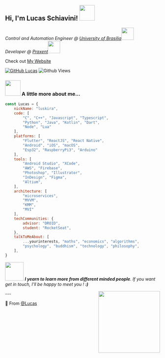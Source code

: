 <h2> Hi, I'm Lucas Schiavini! <img src="https://media.giphy.com/media/Yl5VGKskuiKrv6R2pN/giphy.gif" width="50"></h2>
<!-- <img align='left' src="https://media.giphy.com/media/Yl5VGKskuiKrv6R2pN/giphy.gif" width="230" height="230"> -->
<p><em>Control and Automation Engineer @ <a href="http://www.unb.br">University of Brasilia</a><img src="https://media.giphy.com/media/LpiVeIRgrqVsZJpM5H/giphy.gif" width="40"></br>
Developer @ <a href="https://praxent.com/">Praxent</a><img src="https://media.giphy.com/media/8zldD29JNeLRK/giphy.gif" width="40"> 
</em></p>

Check out [My Website](https://lucas-schiavini.com)

[![GitHub Lucas](https://img.shields.io/github/followers/lucas?label=follow&style=social)](https://github.com/lschiavini)
![Github Views](https://komarev.com/ghpvc/?username=lschiavini&color=red)


### <img src="https://media.giphy.com/media/MFmYx2jAo1JfB6PTlp/giphy.gif" width="50"> A little more about me...  

```javascript
const Lucas = {
    nickName: "luskira",
    code: [
        "C", "C++", "Javascript", "Typescript", 
        "Python", "Java", "Kotlin", "Dart", 
        "Node", "Lua"
    ],
    platforms: [
        "Flutter", "ReactJS", "React Native",
        "Android", "iOS", "macOS",
        "Esp32", "RaspberryPi3", "Arduino"
    ],
    tools: [
        "Android Studio", "XCode",
        "AWS", "Firebase",
        "Photoshop", "Illustrator", 
        "InDesign", "Figma",
        "Altium", 
    ],
    architecture: [
        "microservices", 
        "MVVM", 
        "KMM", 
        "MVI"
    ],
    techCommunities: {
        advisor: "DROID",
        student: "RocketSeat",
    },
    talkToMeAbout: [
        ...yourinterests, "maths", "economics", "algorithms", 
        "psychology", "buddhism", "technology", "philosophy",
    ],
}
```

<img src="https://media.giphy.com/media/XcwJZc7pbopZIIEtDV/giphy.gif" width="60"> <em><b>I yearn to learn more from different minded people</b>. If you want get in touch, I'll be happy to meet you ! <b>:)</b></em></img>


<img align='right' src="https://media.giphy.com/media/IvTFOQoPJTKU0/giphy.gif" width="200" />
---

🌱 From [@Lucas](https://github.com/lschiavini)
